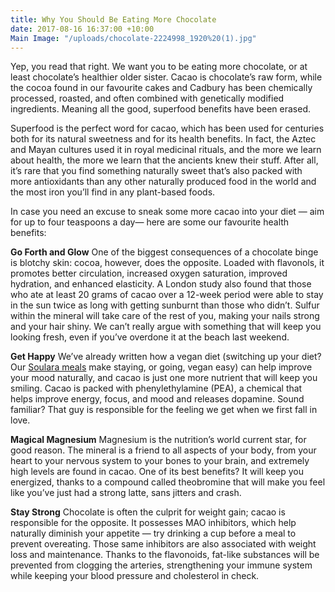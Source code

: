 ```yaml
---
title: Why You Should Be Eating More Chocolate
date: 2017-08-16 16:37:00 +10:00
Main Image: "/uploads/chocolate-2224998_1920%20(1).jpg"
---
```


Yep, you read that right. We want you to be eating more chocolate, or at least chocolate’s healthier older sister. Cacao is chocolate’s raw form, while the cocoa found in our favourite cakes and Cadbury has been chemically processed, roasted, and often combined with genetically modified ingredients. Meaning all the good, superfood benefits have been erased.  

Superfood is the perfect word for cacao, which has been used for centuries both for its natural sweetness and for its health benefits. In fact, the Aztec and Mayan cultures used it in royal medicinal rituals, and the more we learn about health, the more we learn that the ancients knew their stuff. After all, it’s rare that you find something naturally sweet that’s also packed with more antioxidants than any other naturally produced food in the world and the most iron you’ll find in any plant-based foods.

In case you need an excuse to sneak some more cacao into your diet — aim for up to four teaspoons a day— here are some our favourite health benefits: 

**Go Forth and Glow**
One of the biggest consequences of a chocolate binge is blotchy skin: cocoa, however, does the opposite. Loaded with flavonols, it promotes better circulation, increased oxygen saturation, improved hydration, and enhanced elasticity. A London study also found that those who ate at least 20 grams of cacao over a 12-week period were able to stay in the sun twice as long with getting sunburnt than those who didn’t. Sulfur within the mineral will take care of the rest of you, making your nails strong and your hair shiny. We can’t really argue with something that will keep you looking fresh, even if you’ve overdone it at the beach last weekend. 

**Get Happy**
We’ve already written how a vegan diet (switching up your diet? Our [Soulara meals](https://www.soulara.com.au/) make staying, or going, vegan easy) can help improve your mood naturally, and cacao is just one more nutrient that will keep you smiling. Cacao is packed with phenylethylamine (PEA), a chemical that helps improve energy, focus, and mood and releases dopamine. Sound familiar? That guy is responsible for the feeling we get when we first fall in love. 

**Magical Magnesium**
Magnesium is the nutrition’s world current star, for good reason. The mineral is a friend to all aspects of your body, from your heart to your nervous system to your bones to your brain, and extremely high levels are found in cacao. One of its best benefits? It will keep you energized, thanks to a compound called theobromine that will make you feel like you’ve just had a strong latte, sans jitters and crash. 

**Stay Strong**
Chocolate is often the culprit for weight gain; cacao is responsible for the opposite. It possesses MAO inhibitors, which help naturally diminish your appetite — try drinking a cup before a meal to prevent overeating. Those same inhibitors are also associated with weight loss and maintenance. Thanks to the flavonoids, fat-like substances will be prevented from clogging the arteries, strengthening your immune system while keeping your blood pressure and cholesterol in check. 
